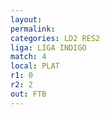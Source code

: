 ```yaml
---
layout: 
permalink: 
categories: LD2 RES2
liga: LIGA INDIGO
match: 4
local: PLAT
r1: 0
r2: 2
out: FTB
---
```

